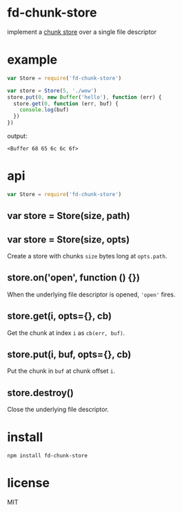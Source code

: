 # fd-chunk-store

implement a [chunk store](https://github.com/mafintosh/abstract-chunk-store)
over a single file descriptor

# example

``` js
var Store = require('fd-chunk-store')

var store = Store(5, './wow')
store.put(0, new Buffer('hello'), function (err) {
  store.get(0, function (err, buf) {
    console.log(buf)
  })
})
```

output:

```
<Buffer 68 65 6c 6c 6f>
```

# api

``` js
var Store = require('fd-chunk-store')
```

## var store = Store(size, path)
## var store = Store(size, opts)

Create a store with chunks `size` bytes long at `opts.path`.

## store.on('open', function () {})

When the underlying file descriptor is opened, `'open'` fires.

## store.get(i, opts={}, cb)

Get the chunk at index `i` as `cb(err, buf)`.

## store.put(i, buf, opts={}, cb)

Put the chunk in `buf` at chunk offset `i`.

## store.destroy()

Close the underlying file descriptor.

# install

```
npm install fd-chunk-store
```

# license

MIT

